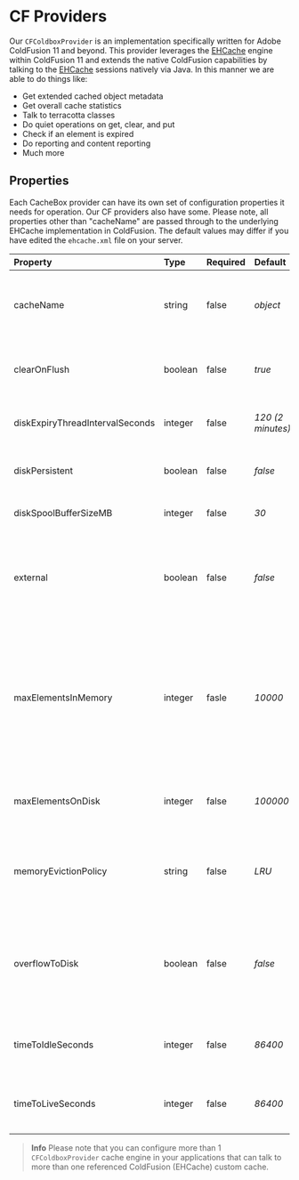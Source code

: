 # CF Providers

Our `CFColdboxProvider` is an implementation specifically written for Adobe ColdFusion 11 and beyond. This provider leverages the [EHCache](http://ehcache.org/) engine within ColdFusion 11 and extends the native ColdFusion capabilities by talking to the [EHCache](http://ehcache.org/) sessions natively via Java. In this manner we are able to do things like:

* Get extended cached object metadata
* Get overall cache statistics
* Talk to terracotta classes
* Do quiet operations on get, clear, and put
* Check if an element is expired
* Do reporting and content reporting
* Much more

## Properties

Each CacheBox provider can have its own set of configuration properties it needs for operation. Our CF providers also have some. Please note, all properties other than "cacheName" are passed through to the underlying EHCache implementation in ColdFusion. The default values may differ if you have edited the `ehcache.xml` file on your server.

| Property | Type | Required | Default | Description |
| :--- | :--- | :--- | :--- | :--- |
| cacheName | string | false | _object_ | The named cache to talk to via ColdFusion cache operations. By default we talk to the default ColdFusion object cache. |
| clearOnFlush | boolean | false | _true_ | Sets whether the MemoryStore should be cleared when flush\(\) is called on the cache |
| diskExpiryThreadIntervalSeconds | integer | false | _120 \(2 minutes\)_  | The interval in seconds between runs of the disk expiry thread. |
| diskPersistent | boolean | false | _false_ | Specifies whether to persist caches stored on disk through JVM restarts. |
| diskSpoolBufferSizeMB | integer | false | _30_ | The size of the disk spool used to buffer writes |
| external | boolean | false | _false_ | Specifies whether no timeout or idletime applies. A true value indicates that the object or page is cached without any timespan being specified. |
| maxElementsInMemory | integer | fasle | _10000_ | The maximum number of objects that can be cached in memory. If the number is exceeded and overflowtodisk is false, the new objects entered replace old elements using algorithm specified in the memoryevictionpolicy entry. |
| maxElementsOnDisk | integer | false | _10000000_ | The maximum number of objects that can be stored on disk if overfllowtodisk is true. |
| memoryEvictionPolicy | string | false | _LRU_ | The algorithm to used to evict old entries when maximum limit is reached, such as LRU \(least recently used\) or LFU \(least frequently used\). |
| overflowToDisk | boolean | false | _false_ | Specifies whether when the maximum number of elements allowed in memory is reached, objects can be moved to disk, as determined by the memoryevictionpolicy value. |
| timeToIdleSeconds | integer | false | _86400_ | The idle time in seconds. Used if a cfcache tag does not specify an idleTime attribute. |
| timeToLiveSeconds | integer | false | _86400_ | The timeout time in seconds. Used if a cfcache tag does not specify a timespan attribute. |

> **Info** Please note that you can configure more than 1 `CFColdboxProvider` cache engine in your applications that can talk to more than one referenced ColdFusion \(EHCache\) custom cache.

